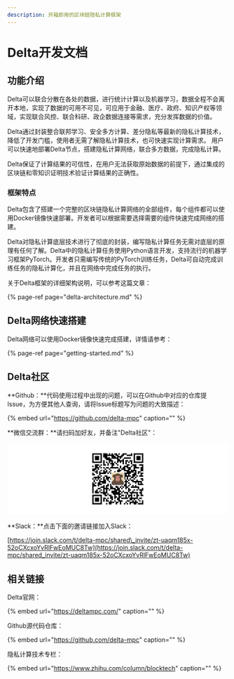```yaml
---
description: 开箱即用的区块链隐私计算框架
---
```


# Delta开发文档

## 功能介绍

Delta可以联合分散在各处的数据，进行统计计算以及机器学习，数据全程不会离开本地，实现了数据的可用不可见，可应用于金融、医疗、政府、知识产权等领域，实现联合风控、联合科研、政企数据连接等需求，充分发挥数据的价值。

Delta通过封装整合联邦学习、安全多方计算、差分隐私等最新的隐私计算技术，降低了开发门槛，使用者无需了解隐私计算技术，也可快速实现计算需求。 用户可以快速地部署Delta节点，搭建隐私计算网络，联合多方数据，完成隐私计算。

Delta保证了计算结果的可信性，在用户无法获取原始数据的前提下，通过集成的区块链和零知识证明技术验证计算结果的正确性。

### 框架特点

Delta包含了搭建一个完整的区块链隐私计算网络的全部组件，每个组件都可以使用Docker镜像快速部署。开发者可以根据需要选择需要的组件快速完成网络的搭建。

Delta对隐私计算底层技术进行了彻底的封装，编写隐私计算任务无需对底层的原理有任何了解。Delta中的隐私计算任务使用Python语言开发，支持流行的机器学习框架PyTorch。开发者只需编写传统的PyTorch训练任务，Delta可自动完成训练任务的隐私计算化，并且在网络中完成任务的执行。

关于Delta框架的详细架构说明，可以参考这篇文章：

{% page-ref page="delta-architecture.md" %}

## Delta网络快速搭建

Delta网络可以使用Docker镜像快速完成搭建，详情请参考：

{% page-ref page="getting-started.md" %}

## Delta社区

**Github：**代码使用过程中出现的问题，可以在Github中对应的仓库提Issue，为方便其他人查询，请将Issue标题写为问题的大致描述：

{% embed url="https://github.com/delta-mpc" caption="" %}

**微信交流群：**请扫码加好友，并备注"Delta社区"：

![&#x626B;&#x7801;&#x52A0;&#x597D;&#x53CB;&#xFF0C;&#x5E76;&#x5907;&#x6CE8;&quot;Delta&#x793E;&#x533A;&quot;](.gitbook/assets/9db164bd4d5d449ddb9da507085d925.png)

**Slack：**点击下面的邀请链接加入Slack：

[https://join.slack.com/t/delta-mpc/shared\_invite/zt-uaqm185x-52oCXcxoYvRlFwEoMUC8Tw](https://join.slack.com/t/delta-mpc/shared_invite/zt-uaqm185x-52oCXcxoYvRlFwEoMUC8Tw)

## 相关链接

Delta官网：

{% embed url="https://deltampc.com/" caption="" %}

Github源代码仓库：

{% embed url="https://github.com/delta-mpc" caption="" %}

隐私计算技术专栏：

{% embed url="https://www.zhihu.com/column/blocktech" caption="" %}

